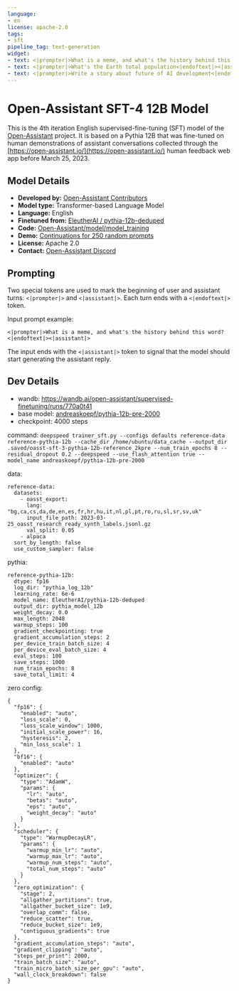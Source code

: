 ```yaml
---
language:
- en
license: apache-2.0
tags:
- sft
pipeline_tag: text-generation
widget:
- text: <|prompter|>What is a meme, and what's the history behind this word?<|endoftext|><|assistant|>
- text: <|prompter|>What's the Earth total population<|endoftext|><|assistant|>
- text: <|prompter|>Write a story about future of AI development<|endoftext|><|assistant|>
---
```


# Open-Assistant SFT-4 12B Model


This is the 4th iteration English supervised-fine-tuning (SFT) model of 
the [Open-Assistant](https://github.com/LAION-AI/Open-Assistant) project. 
It is based on a Pythia 12B that was fine-tuned on human demonstrations 
of assistant conversations collected through the 
[https://open-assistant.io/](https://open-assistant.io/) human feedback web 
app before March 25, 2023. 

## Model Details

- **Developed by:** [Open-Assistant Contributors](https://open-assistant.io/)
- **Model type:** Transformer-based Language Model
- **Language:** English
- **Finetuned from:** [EleutherAI / pythia-12b-deduped](https://huggingface.co/EleutherAI/pythia-12b-deduped)
- **Code:** [Open-Assistant/model/model_training](https://github.com/LAION-AI/Open-Assistant/tree/main/model/model_training)
- **Demo:** [Continuations for 250 random prompts](https://open-assistant.github.io/oasst-model-eval/?f=https%3A%2F%2Fraw.githubusercontent.com%2FOpen-Assistant%2Foasst-model-eval%2Fmain%2Fsampling_reports%2Foasst-sft%2F2023-04-03_andreaskoepf_oasst-sft-4-pythia-12b-epoch-3_5_sampling_noprefix_lottery.json%0Ahttps%3A%2F%2Fraw.githubusercontent.com%2FOpen-Assistant%2Foasst-model-eval%2Fmain%2Fsampling_reports%2Fchat-gpt%2F2023-04-11_gpt-3.5-turbo_lottery.json)
- **License:** Apache 2.0
- **Contact:** [Open-Assistant Discord](https://ykilcher.com/open-assistant-discord)

## Prompting

Two special tokens are used to mark the beginning of user and assistant turns:
`<|prompter|>` and `<|assistant|>`. Each turn ends with a `<|endoftext|>` token.

Input prompt example:
```
<|prompter|>What is a meme, and what's the history behind this word?<|endoftext|><|assistant|>
```
The input ends with the `<|assistant|>` token to signal that the model should 
start generating the assistant reply.


## Dev Details

- wandb: https://wandb.ai/open-assistant/supervised-finetuning/runs/770a0t41
- base model: [andreaskoepf/pythia-12b-pre-2000](https://huggingface.co/andreaskoepf/pythia-12b-pre-2000)
- checkpoint: 4000 steps

command: `deepspeed trainer_sft.py --configs defaults reference-data reference-pythia-12b --cache_dir /home/ubuntu/data_cache --output_dir .saved/oasst-sft-3-pythia-12b-reference_2kpre --num_train_epochs 8 --residual_dropout 0.2 --deepspeed --use_flash_attention true --model_name andreaskoepf/pythia-12b-pre-2000`

data:
```
reference-data:
  datasets:
    - oasst_export:
      lang: "bg,ca,cs,da,de,en,es,fr,hr,hu,it,nl,pl,pt,ro,ru,sl,sr,sv,uk"
      input_file_path: 2023-03-25_oasst_research_ready_synth_labels.jsonl.gz
      val_split: 0.05
    - alpaca
  sort_by_length: false
  use_custom_sampler: false
```


pythia:
```
reference-pythia-12b:
  dtype: fp16
  log_dir: "pythia_log_12b"
  learning_rate: 6e-6
  model_name: EleutherAI/pythia-12b-deduped
  output_dir: pythia_model_12b
  weight_decay: 0.0
  max_length: 2048
  warmup_steps: 100
  gradient_checkpointing: true
  gradient_accumulation_steps: 2
  per_device_train_batch_size: 4
  per_device_eval_batch_size: 4
  eval_steps: 100
  save_steps: 1000
  num_train_epochs: 8
  save_total_limit: 4
```

zero config:
```
{
  "fp16": {
    "enabled": "auto",
    "loss_scale": 0,
    "loss_scale_window": 1000,
    "initial_scale_power": 16,
    "hysteresis": 2,
    "min_loss_scale": 1
  },
  "bf16": {
    "enabled": "auto"
  },
  "optimizer": {
    "type": "AdamW",
    "params": {
      "lr": "auto",
      "betas": "auto",
      "eps": "auto",
      "weight_decay": "auto"
    }
  },
  "scheduler": {
    "type": "WarmupDecayLR",
    "params": {
      "warmup_min_lr": "auto",
      "warmup_max_lr": "auto",
      "warmup_num_steps": "auto",
      "total_num_steps": "auto"
    }
  },
  "zero_optimization": {
    "stage": 2,
    "allgather_partitions": true,
    "allgather_bucket_size": 1e9,
    "overlap_comm": false,
    "reduce_scatter": true,
    "reduce_bucket_size": 1e9,
    "contiguous_gradients": true
  },
  "gradient_accumulation_steps": "auto",
  "gradient_clipping": "auto",
  "steps_per_print": 2000,
  "train_batch_size": "auto",
  "train_micro_batch_size_per_gpu": "auto",
  "wall_clock_breakdown": false
}
```